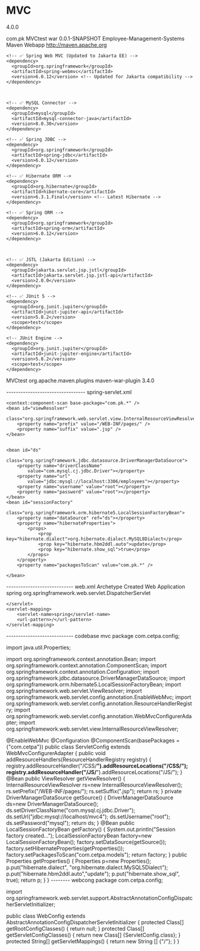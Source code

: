 # MVC
<project xmlns="http://maven.apache.org/POM/4.0.0" xmlns:xsi="http://www.w3.org/2001/XMLSchema-instance"
  xsi:schemaLocation="http://maven.apache.org/POM/4.0.0 http://maven.apache.org/maven-v4_0_0.xsd">
  
  <modelVersion>4.0.0</modelVersion>

  <groupId>com.pk</groupId>
  <artifactId>MVCtest</artifactId>
  <packaging>war</packaging>
  <version>0.0.1-SNAPSHOT</version>
  <name>Employee-Management-Systems Maven Webapp</name>
  <url>http://maven.apache.org</url>

  <dependencies>

    <!-- ✅ Spring Web MVC (Updated to Jakarta EE) -->
    <dependency>
      <groupId>org.springframework</groupId>
      <artifactId>spring-webmvc</artifactId>
      <version>6.0.12</version> <!-- Updated for Jakarta compatibility -->
    </dependency>

    

    <!-- ✅ MySQL Connector -->
    <dependency>
      <groupId>mysql</groupId>
      <artifactId>mysql-connector-java</artifactId>
      <version>8.0.30</version>
    </dependency>

    <!-- ✅ Spring JDBC -->
    <dependency>
      <groupId>org.springframework</groupId>
      <artifactId>spring-jdbc</artifactId>
      <version>6.0.12</version>
    </dependency>

    <!-- ✅ Hibernate ORM -->
    <dependency>
      <groupId>org.hibernate</groupId>
      <artifactId>hibernate-core</artifactId>
      <version>6.3.1.Final</version> <!-- Latest Hibernate -->
    </dependency>

    <!-- ✅ Spring ORM -->
    <dependency>
      <groupId>org.springframework</groupId>
      <artifactId>spring-orm</artifactId>
      <version>6.0.12</version>
    </dependency>

    

    <!-- ✅ JSTL (Jakarta Edition) -->
    <dependency>
      <groupId>jakarta.servlet.jsp.jstl</groupId>
      <artifactId>jakarta.servlet.jsp.jstl-api</artifactId>
      <version>2.0.0</version>
    </dependency>

    <!-- ✅ JUnit 5 -->
    <dependency>
      <groupId>org.junit.jupiter</groupId>
      <artifactId>junit-jupiter-api</artifactId>
      <version>5.8.2</version>
      <scope>test</scope>
    </dependency>

    <!-- JUnit Engine -->
    <dependency>
      <groupId>org.junit.jupiter</groupId>
      <artifactId>junit-jupiter-engine</artifactId>
      <version>5.8.2</version>
      <scope>test</scope>
    </dependency>

  </dependencies>

  <build>
    <finalName>MVCtest</finalName>
    <plugins>
      <plugin>
        <groupId>org.apache.maven.plugins</groupId>
        <artifactId>maven-war-plugin</artifactId>
        <version>3.4.0</version>
      </plugin>
    </plugins>
  </build>

</project>

--------------------------------- spring-servlet.xml
<?xml version="1.0" encoding="UTF-8"?>
<beans xmlns="http://www.springframework.org/schema/beans"
	xmlns:xsi="http://www.w3.org/2001/XMLSchema-instance"
	xmlns:tx="http://www.springframework.org/schema/tx"
	xmlns:context="http://www.springframework.org/schema/context"
	xmlns:mvc="http://www.springframework.org/schema/mvc"
	xsi:schemaLocation="  
        http://www.springframework.org/schema/beans  
        http://www.springframework.org/schema/beans/spring-beans.xsd  
        http://www.springframework.org/schema/tx http://www.springframework.org/schema/tx/spring-tx.xsd
        http://www.springframework.org/schema/context  
        http://www.springframework.org/schema/context/spring-context.xsd  
        http://www.springframework.org/schema/mvc  
        http://www.springframework.org/schema/mvc/spring-mvc.xsd">

	<context:component-scan base-package="com.pk.*" />
	<bean id="viewResolver"
		class="org.springframework.web.servlet.view.InternalResourceViewResolver">
		<property name="prefix" value="/WEB-INF/pages/" />
		<property name="suffix" value=".jsp" />
	</bean>


	<bean id="ds"
		class="org.springframework.jdbc.datasource.DriverManagerDataSource">
		<property name="driverClassName"
			value="com.mysql.cj.jdbc.Driver"></property>
		<property name="url"
			value="jdbc:mysql://localhost:3306/employees"></property>
		<property name="username" value="root"></property>
		<property name="password" value="root"></property>
	</bean>
	<bean id="sessionFactory"
		class="org.springframework.orm.hibernate5.LocalSessionFactoryBean">
		<property name="dataSource" ref="ds"></property>
		<property name="hibernateProperties">
			<props>
				<prop key="hibernate.dialect">org.hibernate.dialect.MySQL8Dialect</prop>
				<prop key="hibernate.hbm2ddl.auto">update</prop>
				<prop key="hibernate.show_sql">true</prop>
			</props>
		</property>
		<property name="packagesToScan" value="com.pk.*" />

	</bean>





</beans>
---------------------------- web.xml
<!DOCTYPE web-app PUBLIC
 "-//Sun Microsystems, Inc.//DTD Web Application 2.3//EN"
 "http://java.sun.com/dtd/web-app_2_3.dtd" >

<web-app>
	<display-name>Archetype Created Web Application</display-name>
	<servlet>
		<servlet-name>spring</servlet-name>
		<servlet-class>org.springframework.web.servlet.DispatcherServlet</servlet-class>


	</servlet>
	<servlet-mapping>
		<servlet-name>spring</servlet-name>
		<url-pattern>/</url-pattern>
	</servlet-mapping>

</web-app>
---------------------------- codebase mvc
package com.cetpa.config;

import java.util.Properties;

import org.springframework.context.annotation.Bean;
import org.springframework.context.annotation.ComponentScan;
import org.springframework.context.annotation.Configuration;
import org.springframework.jdbc.datasource.DriverManagerDataSource;
import org.springframework.orm.hibernate5.LocalSessionFactoryBean;
import org.springframework.web.servlet.ViewResolver;
import org.springframework.web.servlet.config.annotation.EnableWebMvc;
import org.springframework.web.servlet.config.annotation.ResourceHandlerRegistry;
import org.springframework.web.servlet.config.annotation.WebMvcConfigurerAdapter;
import org.springframework.web.servlet.view.InternalResourceViewResolver;

@EnableWebMvc
@Configuration
@ComponentScan(basePackages = {"com.cetpa"})
public class ServletConfig extends WebMvcConfigurerAdapter
{
	public void addResourceHandlers(ResourceHandlerRegistry registry) 
	{
	        registry.addResourceHandler("/CSS/**").addResourceLocations("/CSS/");
	        registry.addResourceHandler("/JS/**").addResourceLocations("/JS/");
	}
	@Bean
	public ViewResolver getViewResolver()
	{
		InternalResourceViewResolver rs=new InternalResourceViewResolver();
		rs.setPrefix("/WEB-INF/pages/");
		rs.setSuffix(".jsp");
		return rs;
	}
	private DriverManagerDataSource getSource()
	{
		DriverManagerDataSource ds=new DriverManagerDataSource();
		ds.setDriverClassName("com.mysql.cj.jdbc.Driver");
		ds.setUrl("jdbc:mysql://localhost/mvc4");
		ds.setUsername("root");
		ds.setPassword("mysql");
		return ds;
	}
	@Bean
	public LocalSessionFactoryBean getFactory()
	{
		System.out.println("Session factory created...");
		LocalSessionFactoryBean factory=new LocalSessionFactoryBean();
		factory.setDataSource(getSource());
		factory.setHibernateProperties(getProperties());
		factory.setPackagesToScan("com.cetpa.models");
		return factory;
	}
	public Properties getProperties()
	{
		Properties p=new Properties();
		p.put("hibernate.dialect", "org.hibernate.dialect.MySQL5Dialect");
		p.put("hibernate.hbm2ddl.auto","update");
		p.put("hibernate.show_sql", true);
		return p;
	}
}
-------- webcong
package com.cetpa.config;

import org.springframework.web.servlet.support.AbstractAnnotationConfigDispatcherServletInitializer;

public class WebConfig extends AbstractAnnotationConfigDispatcherServletInitializer 
{
	protected Class<?>[] getRootConfigClasses() 
	{
		return null;
	}
	protected Class<?>[] getServletConfigClasses() 
	{
		return new Class[] {ServletConfig.class};
	}
	protected String[] getServletMappings() 
	{
		return new String [] {"/"};
	}
}

